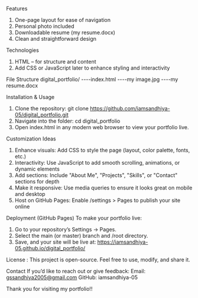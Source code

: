 Features
1. One-page layout for ease of navigation
2. Personal photo included
3. Downloadable resume (my resume.docx)
4. Clean and straightforward design

Technologies
1. HTML – for structure and content
2. Add CSS or JavaScript later to enhance styling and interactivity

File Structure
digital_portfolio/
----index.html
----my image.jpg
----my resume.docx

Installation & Usage
1. Clone the repository:
git clone https://github.com/iamsandhiya-05/digital_portfolio.git
2. Navigate into the folder:
cd digital_portfolio
3. Open index.html in any modern web browser to view your portfolio live.

Customization Ideas
1. Enhance visuals: Add CSS to style the page (layout, color palette, fonts, etc.)
2. Interactivity: Use JavaScript to add smooth scrolling, animations, or dynamic elements
3. Add sections: Include "About Me", "Projects", "Skills", or "Contact" sections for depth
4. Make it responsive: Use media queries to ensure it looks great on mobile and desktop
5. Host on GitHub Pages: Enable /settings > Pages to publish your site online

Deployment (GitHub Pages)
To make your portfolio live:
1. Go to your repository’s Settings → Pages.
2. Select the main (or master) branch and /root directory.
3. Save, and your site will be live at:
https://iamsandhiya-05.github.io/digital_portfolio/

License :
This project is open-source. Feel free to use, modify, and share it.

Contact
If you’d like to reach out or give feedback:
Email: gssandhiya2005@gmail.com
GitHub: iamsandhiya-05

Thank you for visiting my portfolio!!
